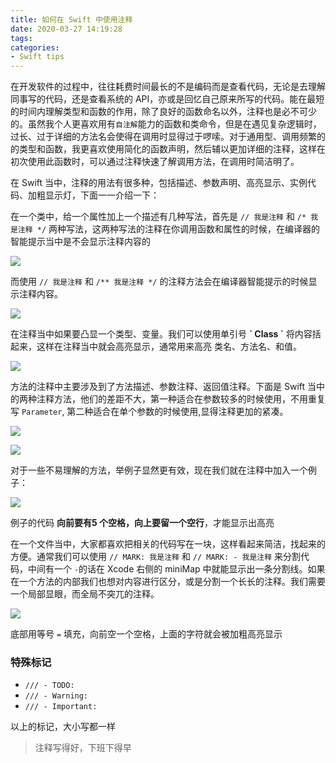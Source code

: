 ```yaml
---
title: 如何在 Swift 中使用注释
date: 2020-03-27 14:19:28
tags:
categories:
- Swift tips
---
```


在开发软件的过程中，往往耗费时间最长的不是编码而是查看代码，无论是去理解同事写的代码，还是查看系统的 API，亦或是回忆自己原来所写的代码。能在最短的时间内理解类型和函数的作用，除了良好的函数命名以外，注释也是必不可少的。虽然我个人更喜欢用有`自注解`能力的函数和类命令，但是在遇见复杂逻辑时，过长、过于详细的方法名会使得在调用时显得过于啰嗦。对于通用型、调用频繁的的类型和函数，我更喜欢使用简化的函数声明，然后辅以更加详细的注释，这样在初次使用此函数时，可以通过注释快速了解调用方法，在调用时简洁明了。

在 Swift 当中，注释的用法有很多种，包括描述、参数声明、高亮显示、实例代码、加粗显示灯，下面一一介绍一下：


在一个类中，给一个属性加上一个描述有几种写法，首先是 `// 我是注释` 和 `/* 我是注释 */` 两种写法，这两种写法的注释在你调用函数和属性的时候，在编译器的智能提示当中是不会显示注释内容的

![](https://ssbun-lot.oss-cn-beijing.aliyuncs.com/img/20200327144218.png)

而使用 `// 我是注释` 和 `/** 我是注释 */` 的注释方法会在编译器智能提示的时候显示注释内容。

![](https://ssbun-lot.oss-cn-beijing.aliyuncs.com/img/20200327144828.png)

在注释当中如果要凸显一个类型、变量。我们可以使用单引号 **\` Class \`** 将内容括起来，这样在注释当中就会高亮显示，通常用来高亮 类名、方法名、和值。

![](https://ssbun-lot.oss-cn-beijing.aliyuncs.com/img/20200327145823.png)


方法的注释中主要涉及到了方法描述、参数注释、返回值注释。下面是 Swift 当中的两种注释方法，他们的差距不大，第一种适合在参数较多的时候使用，不用重复写 `Parameter`, 第二种适合在单个参数的时候使用,显得注释更加的紧凑。

![](https://ssbun-lot.oss-cn-beijing.aliyuncs.com/img/20200327151634.png)

![](https://ssbun-lot.oss-cn-beijing.aliyuncs.com/img/20200327151724.png)


对于一些不易理解的方法，举例子显然更有效，现在我们就在注释中加入一个例子：

![](https://ssbun-lot.oss-cn-beijing.aliyuncs.com/img/20200327153453.png)

例子的代码 **向前要有5 个空格，向上要留一个空行**，才能显示出高亮

在一个文件当中，大家都喜欢把相关的代码写在一块，这样看起来简洁，找起来的方便。通常我们可以使用 `// MARK: 我是注释` 和 `// MARK: - 我是注释` 来分割代码，中间有一个 `-`的话在 Xcode 右侧的 miniMap 中就能显示出一条分割线。如果在一个方法的内部我们也想对内容进行区分，或是分割一个长长的注释。我们需要一个局部显眼，而全局不突兀的注释。

![](https://ssbun-lot.oss-cn-beijing.aliyuncs.com/img/20200327154753.png)

底部用等号 `=` 填充，向前空一个空格，上面的字符就会被加粗高亮显示

### 特殊标记

- `/// - TODO:`
- `/// - Warning:`
- `/// - Important:`

以上的标记，大小写都一样


> 注释写得好，下班下得早


